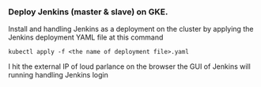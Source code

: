 ### Deploy Jenkins (master & slave) on GKE.
Install and handling Jenkins as a deployment on the cluster by applying the Jenkins deployment YAML file at this command
```
kubectl apply -f <the name of deployment file>.yaml
```
I hit the external IP of loud parlance on the browser the GUI of Jenkins will running handling Jenkins login
